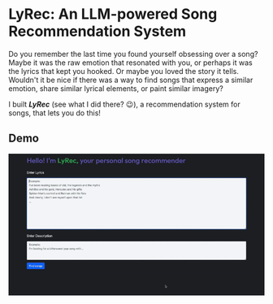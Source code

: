 # LyRec: An LLM-powered Song Recommendation System

Do you remember the last time you found yourself obsessing over a song? Maybe it was the raw emotion that resonated with you, or perhaps it was the lyrics that kept you hooked. Or maybe you loved the story it tells. Wouldn't it be nice if there was a way to find songs that express a similar emotion, share similar lyrical elements, or paint similar imagery?

I built ***LyRec*** (see what I did there? 😉), a recommendation system for songs, that lets you do this!

## Demo

![](https://github.com/Suji04/LyRec/blob/main/demo.gif)
